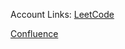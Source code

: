 Account Links:
[LeetCode](https://leetcode.com/u/ausryswork/)

[Confluence](https://orioninc-team-mv8mfmsw.atlassian.net/wiki/people/712020:da8e289c-17a1-423f-a042-ec5ea224cc6a)